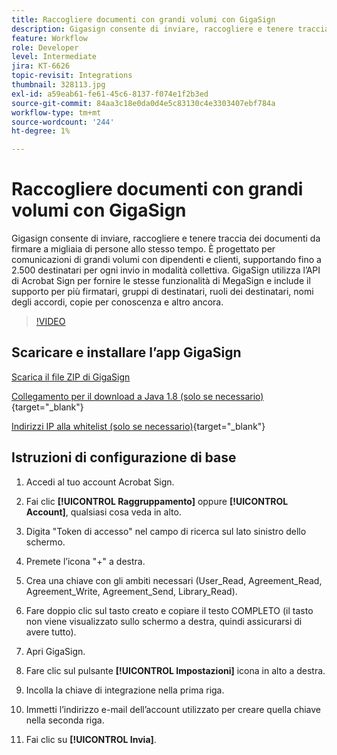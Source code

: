 ```yaml
---
title: Raccogliere documenti con grandi volumi con GigaSign
description: Gigasign consente di inviare, raccogliere e tenere traccia dei documenti da firmare a migliaia di persone allo stesso tempo
feature: Workflow
role: Developer
level: Intermediate
jira: KT-6626
topic-revisit: Integrations
thumbnail: 328113.jpg
exl-id: a59eab61-fe61-45c6-8137-f074e1f2b3ed
source-git-commit: 84aa3c18e0da0d4e5c83130c4e3303407ebf784a
workflow-type: tm+mt
source-wordcount: '244'
ht-degree: 1%

---
```


# Raccogliere documenti con grandi volumi con GigaSign

Gigasign consente di inviare, raccogliere e tenere traccia dei documenti da firmare a migliaia di persone allo stesso tempo. È progettato per comunicazioni di grandi volumi con dipendenti e clienti, supportando fino a 2.500 destinatari per ogni invio in modalità collettiva. GigaSign utilizza l’API di Acrobat Sign per fornire le stesse funzionalità di MegaSign e include il supporto per più firmatari, gruppi di destinatari, ruoli dei destinatari, nomi degli accordi, copie per conoscenza e altro ancora.

>[!VIDEO](https://video.tv.adobe.com/v/328113?quality=12&learn=on&hidetitle=true)

## Scaricare e installare l’app GigaSign

[Scarica il file ZIP di GigaSign](https://acrobat.adobe.com/link/track?uri=urn:aaid:scds:US:d1a3f4f2-0f7b-466f-9785-81dff2217776)

[Collegamento per il download a Java 1.8 (solo se necessario)](https://www.oracle.com/java/technologies/javase/javase8-archive-downloads.html) {target="_blank"}

[Indirizzi IP alla whitelist (solo se necessario)](https://helpx.adobe.com/it/sign/system-requirements.html#IPs){target="_blank"}

## Istruzioni di configurazione di base

1. Accedi al tuo account Acrobat Sign.

1. Fai clic **[!UICONTROL Raggruppamento]** oppure **[!UICONTROL Account]**, qualsiasi cosa veda in alto.

1. Digita &quot;Token di accesso&quot; nel campo di ricerca sul lato sinistro dello schermo.

1. Premete l’icona &quot;+&quot; a destra.

1. Crea una chiave con gli ambiti necessari (User_Read, Agreement_Read, Agreement_Write, Agreement_Send, Library_Read).

1. Fare doppio clic sul tasto creato e copiare il testo COMPLETO (il tasto non viene visualizzato sullo schermo a destra, quindi assicurarsi di avere tutto).

1. Apri GigaSign.

1. Fare clic sul pulsante **[!UICONTROL Impostazioni]** icona in alto a destra.

1. Incolla la chiave di integrazione nella prima riga.

1. Immetti l’indirizzo e-mail dell’account utilizzato per creare quella chiave nella seconda riga.

1. Fai clic su **[!UICONTROL Invia]**.
